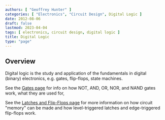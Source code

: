 ```yaml
---
authors: [ "Geoffrey Hunter" ]
categories: [ "Electronics", "Circuit Design", Digital Logic ]
date: 2012-08-06
draft: false
lastmod: 2023-04-04
tags: [ electronics, circuit design, digital logic ]
title: Digital Logic
type: "page"
---
```


## Overview

Digital logic is the study and application of the fundamentals in digital (binary) electronics, e.g. gates, flip-flops, state machines.

See the [Gates page]() for info on how NOT, AND, OR, NOR, and NAND gates work, what they are used for, 

See the [Latches and Flip-Flops page](/electronics/circuit-design/digital-logic/latches-and-flip-flops/) for more information on how circuit "memory" can be made and how level-triggered latches and edge-triggered flip-flops work.